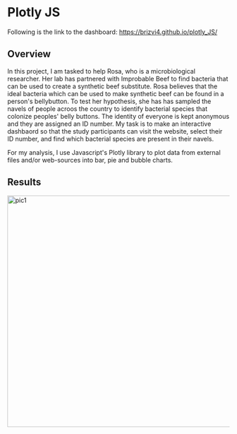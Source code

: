 # Plotly JS

Following is the link to the dashboard: https://brizvi4.github.io/plotly_JS/


## Overview

In this project, I am tasked to help Rosa, who is a microbiological researcher. Her lab has partnered with Improbable Beef to find bacteria that can be used to create a synthetic beef substitute. Rosa believes that the ideal bacteria which can be used to make synthetic beef can be found in a person's bellybutton. To test her hypothesis, she has has sampled the navels of people acroos the country to identify bacterial species that colonize peoples' belly buttons. The identity of everyone is kept anonymous and they are assigned an ID number. My task is to make an interactive dashbaord so that the study participants can visit the website, select their ID number, and find which bacterial species are present in their navels. 


For my analysis, I use Javascript's Plotly library to plot data from external files and/or web-sources into  bar, pie and bubble charts.


## Results

<img width="524" alt="pic1" src="https://user-images.githubusercontent.com/95254809/176567127-b1c58e93-dab4-40c9-adcf-bb887e539d90.PNG">


